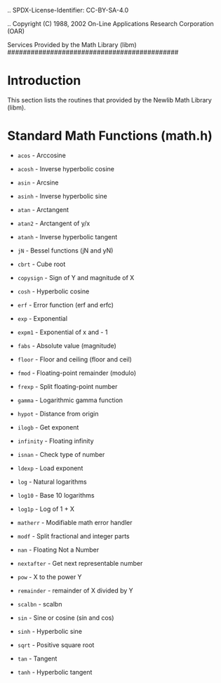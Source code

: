 .. SPDX-License-Identifier: CC-BY-SA-4.0

.. Copyright (C) 1988, 2002 On-Line Applications Research Corporation (OAR)

Services Provided by the Math Library (libm)
############################################

Introduction
============

This section lists the routines that provided by the Newlib Math Library
(libm).

Standard Math Functions (math.h)
================================

- ``acos`` - Arccosine

- ``acosh`` - Inverse hyperbolic cosine

- ``asin`` - Arcsine

- ``asinh`` - Inverse hyperbolic sine

- ``atan`` - Arctangent

- ``atan2`` - Arctangent of y/x

- ``atanh`` - Inverse hyperbolic tangent

- ``jN`` - Bessel functions (jN and yN)

- ``cbrt`` - Cube root

- ``copysign`` - Sign of Y and magnitude of X

- ``cosh`` - Hyperbolic cosine

- ``erf`` - Error function (erf and erfc)

- ``exp`` - Exponential

- ``expm1`` - Exponential of x and - 1

- ``fabs`` - Absolute value (magnitude)

- ``floor`` - Floor and ceiling (floor and ceil)

- ``fmod`` - Floating-point remainder (modulo)

- ``frexp`` - Split floating-point number

- ``gamma`` - Logarithmic gamma function

- ``hypot`` - Distance from origin

- ``ilogb`` - Get exponent

- ``infinity`` - Floating infinity

- ``isnan`` - Check type of number

- ``ldexp`` - Load exponent

- ``log`` - Natural logarithms

- ``log10`` - Base 10 logarithms

- ``log1p`` - Log of 1 + X

- ``matherr`` - Modifiable math error handler

- ``modf`` - Split fractional and integer parts

- ``nan`` - Floating Not a Number

- ``nextafter`` - Get next representable number

- ``pow`` - X to the power Y

- ``remainder`` - remainder of X divided by Y

- ``scalbn`` - scalbn

- ``sin`` - Sine or cosine (sin and cos)

- ``sinh`` - Hyperbolic sine

- ``sqrt`` - Positive square root

- ``tan`` - Tangent

- ``tanh`` - Hyperbolic tangent
